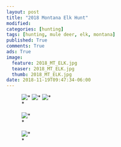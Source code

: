 ```yaml
---
layout: post
title: "2018 Montana Elk Hunt"
modified:
categories: [hunting]
tags: [hunting, mule deer, elk, montana]
published: True
comments: True
ads: True
image:
  feature: 2018_MT_ELK.jpg
  teaser: 2018_MT_ELK.jpg
  thumb: 2018_MT_ELK.jpg
date: 2018-11-19T09:47:34-06:00
---
```


<figure class="third">
    <img src="/images/*.JPG" alt="*">
    <img src="/images/*.JPG" alt="*">
    <img src="/images/*.JPG" alt="*">
    <figcaption>*</figcaption>
</figure>

<figure>
    <img src="/images/*.jpg" alt="*">
    <figcaption>*</figcaption>
</figure>

<figure>
    <img src="/images/*.jpg" alt="*">
    <figcaption>*</figcaption>
</figure>
